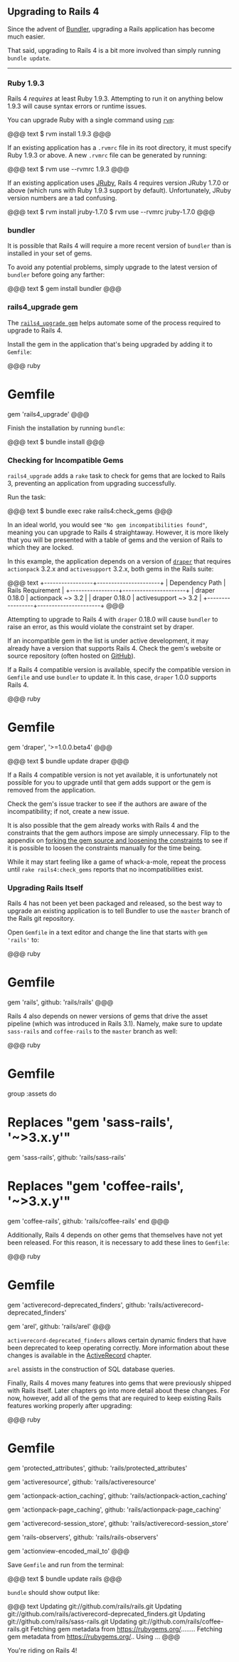 ## Upgrading to Rails 4

Since the advent of [Bundler](http://gembundler.com), upgrading a Rails
application has become much easier.

That said, upgrading to Rails 4 is a bit more involved than simply running
`bundle update`.

---

### <a id="ruby-193"></a>Ruby 1.9.3

Rails 4 *requires* at least Ruby 1.9.3. Attempting to run it on anything below
1.9.3 will cause syntax errors or runtime issues.

You can upgrade Ruby with a single command using [`rvm`](https://rvm.io/):

@@@ text
$ rvm install 1.9.3
@@@

If an existing application has a `.rvmrc` file in its root directory, it must
specify Ruby 1.9.3 or above. A new `.rvmrc` file can be generated by running:

@@@ text
$ rvm use --rvmrc 1.9.3
@@@

If an existing application uses [JRuby](http://jruby.org), Rails 4 requires
version JRuby 1.7.0 or above (which runs with Ruby 1.9.3 support by default).
Unfortunately, JRuby version numbers are a tad confusing.

@@@ text
$ rvm install jruby-1.7.0
$ rvm use --rvmrc jruby-1.7.0
@@@

### <a id="bundler"></a>bundler

It is possible that Rails 4 will require a more recent version of `bundler`
than is installed in your set of gems.

To avoid any potential problems, simply upgrade to the latest version of
`bundler` before going any farther:

@@@ text
$ gem install bundler
@@@

### <a id="rails4_upgrade"></a>rails4\_upgrade gem

The [`rails4_upgrade gem`](https://github.com/alindeman/rails4_upgrade) helps
automate some of the process required to upgrade to Rails 4.

Install the gem in the application that's being upgraded by adding it to
`Gemfile`:

@@@ ruby
# Gemfile
gem 'rails4_upgrade'
@@@

Finish the installation by running `bundle`:

@@@ text
$ bundle install
@@@

### <a id="incompatible-gems"></a>Checking for Incompatible Gems

`rails4_upgrade` adds a `rake` task to check for gems that are locked to
Rails 3, preventing an application from upgrading successfully.

Run the task:

@@@ text
$ bundle exec rake rails4:check_gems
@@@

In an ideal world, you would see `"No gem incompatibilities found"`, meaning
you can upgrade to Rails 4 straightaway. However, it is more likely that you
will be presented with a table of gems and the version of Rails to which they
are locked.

In this example, the application depends on a version of
[`draper`](http://github.com/drapergem/draper) that requires `actionpack` 3.2.x
and `activesupport` 3.2.x, both gems in the Rails suite:

@@@ text
+-----------------+----------------------+
| Dependency Path | Rails Requirement    |
+-----------------+----------------------+
| draper 0.18.0   | actionpack ~> 3.2    |
| draper 0.18.0   | activesupport ~> 3.2 |
+-----------------+----------------------+
@@@

Attempting to upgrade to Rails 4 with `draper` 0.18.0 will cause `bundler` to
raise an error, as this would violate the constraint set by draper.

If an incompatible gem in the list is under active development, it may already
have a version that supports Rails 4. Check the gem's website or source
repository (often hosted on [GitHub](http://github.com)).

If a Rails 4 compatible version is available, specify the compatible version in
`Gemfile` and use `bundler` to update it. In this case, `draper` 1.0.0 supports
Rails 4.

@@@ ruby
# Gemfile
gem 'draper', '>=1.0.0.beta4'
@@@

<p></p>

@@@ text
$ bundle update draper
@@@

If a Rails 4 compatible version is not yet available, it is unfortunately not
possible for you to upgrade until that gem adds support or the gem is removed
from the application.

Check the gem's issue tracker to see if the authors are aware of the
incompatibility; if not, create a new issue.

It is also possible that the gem already works with Rails 4 and the constraints
that the gem authors impose are simply unnecessary. Flip to the appendix on
[forking the gem source and loosening the
constraints](#forking-and-loosening-constraints) to see if it is possible to
loosen the constraints manually for the time being.

While it may start feeling like a game of whack-a-mole, repeat the process
until `rake rails4:check_gems` reports that no incompatibilities exist.

### <a id="upgrading-rails-itself"></a>Upgrading Rails Itself

Rails 4 has not been yet been packaged and released, so the best way to upgrade
an existing application is to tell Bundler to use the `master` branch of the
Rails git repository.

Open `Gemfile` in a text editor and change the line that starts with `gem
'rails'` to:

@@@ ruby
# Gemfile
gem 'rails', github: 'rails/rails'
@@@

Rails 4 also depends on newer versions of gems that drive the asset pipeline
(which was introduced in Rails 3.1). Namely, make sure to update `sass-rails`
and `coffee-rails` to the `master` branch as well:

@@@ ruby
# Gemfile

group :assets do
  # Replaces "gem 'sass-rails', '~>3.x.y'"
  gem 'sass-rails', github: 'rails/sass-rails'

  # Replaces "gem 'coffee-rails', '~>3.x.y'"
  gem 'coffee-rails', github: 'rails/coffee-rails'
end
@@@

<!-- TODO: Remove after release -->
Additionally, Rails 4 depends on other gems that themselves have not yet been
released. For this reason, it is necessary to add these lines to `Gemfile`:

@@@ ruby
# Gemfile
gem 'activerecord-deprecated_finders', 
  github: 'rails/activerecord-deprecated_finders'

gem 'arel',
  github: 'rails/arel'
@@@

`activerecord-deprecated_finders` allows certain dynamic finders that have
been deprecated to keep operating correctly. More information about these
changes is available in the [ActiveRecord](#activerecord) chapter.

`arel` assists in the construction of SQL database queries.

<a id="deprecation-gems"></a>Finally, Rails 4 moves many features into gems
that were previously shipped with Rails itself. Later chapters go into more
detail about these changes. For now, however, add all of the gems that are
required to keep existing Rails features working properly after upgrading:

@@@ ruby
# Gemfile
gem 'protected_attributes',
  github: 'rails/protected_attributes'

gem 'activeresource',
  github: 'rails/activeresource'

gem 'actionpack-action_caching',
  github: 'rails/actionpack-action_caching'

gem 'actionpack-page_caching',
  github: 'rails/actionpack-page_caching'

gem 'activerecord-session_store',
  github: 'rails/activerecord-session_store'

gem 'rails-observers',
  github: 'rails/rails-observers'

gem 'actionview-encoded_mail_to'
@@@

Save `Gemfile` and run from the terminal:

@@@ text
$ bundle update rails
@@@

`bundle` should show output like:

@@@ text
Updating git://github.com/rails/rails.git
Updating git://github.com/rails/activerecord-deprecated_finders.git
Updating git://github.com/rails/sass-rails.git
Updating git://github.com/rails/coffee-rails.git
Fetching gem metadata from https://rubygems.org/........
Fetching gem metadata from https://rubygems.org/..
Using ...
@@@

You're riding on Rails 4!
